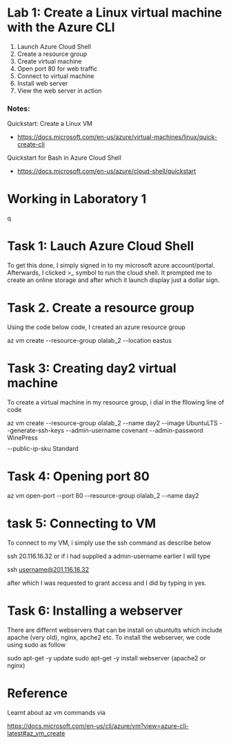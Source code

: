 # Lab 1: Create a Linux virtual machine with the Azure CLI

1. Launch Azure Cloud Shell
2. Create a resource group
3. Create virtual machine
4. Open port 80 for web traffic
5. Connect to virtual machine
6. Install web server
7. View the web server in action

### Notes:

Quickstart: Create a Linux VM
* https://docs.microsoft.com/en-us/azure/virtual-machines/linux/quick-create-cli

Quickstart for Bash in Azure Cloud Shell
* https://docs.microsoft.com/en-us/azure/cloud-shell/quickstart

# Working in Laboratory 1
q
# Task 1: Lauch Azure Cloud Shell

To get this done, I simply signed in to my microsoft azure account/portal. Afterwards, I clicked >_ symbol to run the cloud shell. It prompted me to create an online storage and after which it launch display just a dollar sign.

# Task 2. Create a resource group

Using the code below code, I created an azure resource group

az vm create --resource-group olalab_2 --location eastus

# Task 3: Creating  day2 virtual machine

To create a virtual machine in my resource group, i dial in the fllowing line of code

az vm create --resource-group olalab_2 --name day2 --image UbuntuLTS --generate-ssh-keys
--admin-username covenant --admin-password WinePress$$$$ --public-ip-sku Standard


# Task 4: Opening port 80

az vm open-port --port 80 --resource-group olalab_2 --name day2



# task 5: Connecting to VM

To connect to my VM, i simply use the ssh command as describe below

ssh 20.116.16.32 
or if i had supplied a admin-username earlier I will type 

ssh username@201.116.16.32

after which I was requested to grant access and I did by typing in yes.

# Task 6: Installing a webserver

There are differnt webservers that can be install on ubuntults which include apache (very old), nginx, apche2 etc. To install the webserver, we code using sudo as follow 

sudo apt-get -y update 
sudo apt-get -y install webserver (apache2 or nginx)

# Reference
Learnt about az vm commands via

https://docs.microsoft.com/en-us/cli/azure/vm?view=azure-cli-latest#az_vm_create